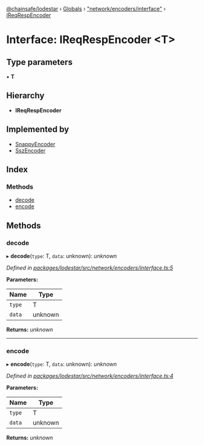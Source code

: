 [@chainsafe/lodestar](../README.md) › [Globals](../globals.md) › ["network/encoders/interface"](../modules/_network_encoders_interface_.md) › [IReqRespEncoder](_network_encoders_interface_.ireqrespencoder.md)

# Interface: IReqRespEncoder <**T**>

## Type parameters

▪ **T**

## Hierarchy

* **IReqRespEncoder**

## Implemented by

* [SnappyEncoder](../classes/_network_encoders_snappy_.snappyencoder.md)
* [SszEncoder](../classes/_network_encoders_ssz_.sszencoder.md)

## Index

### Methods

* [decode](_network_encoders_interface_.ireqrespencoder.md#decode)
* [encode](_network_encoders_interface_.ireqrespencoder.md#encode)

## Methods

###  decode

▸ **decode**(`type`: T, `data`: unknown): *unknown*

*Defined in [packages/lodestar/src/network/encoders/interface.ts:5](https://github.com/ChainSafe/lodestar/blob/c806550/packages/lodestar/src/network/encoders/interface.ts#L5)*

**Parameters:**

Name | Type |
------ | ------ |
`type` | T |
`data` | unknown |

**Returns:** *unknown*

___

###  encode

▸ **encode**(`type`: T, `data`: unknown): *unknown*

*Defined in [packages/lodestar/src/network/encoders/interface.ts:4](https://github.com/ChainSafe/lodestar/blob/c806550/packages/lodestar/src/network/encoders/interface.ts#L4)*

**Parameters:**

Name | Type |
------ | ------ |
`type` | T |
`data` | unknown |

**Returns:** *unknown*
